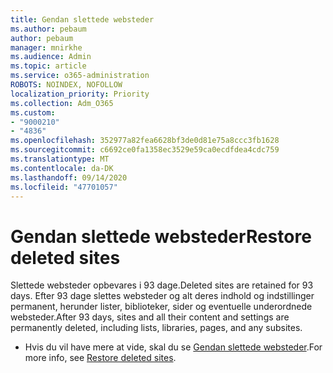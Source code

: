 ```yaml
---
title: Gendan slettede websteder
ms.author: pebaum
author: pebaum
manager: mnirkhe
ms.audience: Admin
ms.topic: article
ms.service: o365-administration
ROBOTS: NOINDEX, NOFOLLOW
localization_priority: Priority
ms.collection: Adm_O365
ms.custom:
- "9000210"
- "4836"
ms.openlocfilehash: 352977a82fea6628bf3de0d81e75a8ccc3fb1628
ms.sourcegitcommit: c6692ce0fa1358ec3529e59ca0ecdfdea4cdc759
ms.translationtype: MT
ms.contentlocale: da-DK
ms.lasthandoff: 09/14/2020
ms.locfileid: "47701057"
---
```

# <a name="restore-deleted-sites"></a><span data-ttu-id="5642c-102">Gendan slettede websteder</span><span class="sxs-lookup"><span data-stu-id="5642c-102">Restore deleted sites</span></span>

<span data-ttu-id="5642c-103">Slettede websteder opbevares i 93 dage.</span><span class="sxs-lookup"><span data-stu-id="5642c-103">Deleted sites are retained for 93 days.</span></span> <span data-ttu-id="5642c-104">Efter 93 dage slettes websteder og alt deres indhold og indstillinger permanent, herunder lister, biblioteker, sider og eventuelle underordnede websteder.</span><span class="sxs-lookup"><span data-stu-id="5642c-104">After 93 days, sites and all their content and settings are permanently deleted, including lists, libraries, pages, and any subsites.</span></span>

- <span data-ttu-id="5642c-105">Hvis du vil have mere at vide, skal du se [Gendan slettede websteder](https://docs.microsoft.com/sharepoint/restore-deleted-site-collection).</span><span class="sxs-lookup"><span data-stu-id="5642c-105">For more info, see [Restore deleted sites](https://docs.microsoft.com/sharepoint/restore-deleted-site-collection).</span></span>
